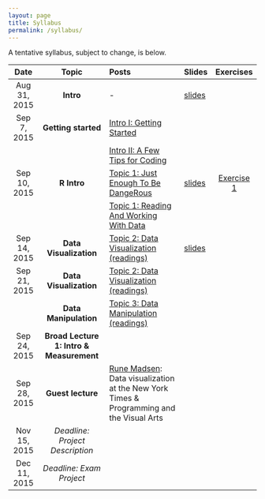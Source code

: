 ```yaml
---
layout: page
title: Syllabus
permalink: /syllabus/
---
```


A tentative syllabus, subject to change, is below.


|Date|Topic|Posts|Slides|Exercises|
|:----:|:-----:|:-----|:-----|:-----:|
|Aug 31, 2015| **Intro** | - | [slides](http://sebastianbarfort.github.io/sds/slides/SDS_lecture1.pdf) |
|Sep 7, 2015| **Getting started** | [Intro I: Getting Started](http://sebastianbarfort.github.io/sds/posts/2015/08/31/getting-started.html) |
|| | [Intro II: A Few Tips for Coding](http://sebastianbarfort.github.io/sds/posts/2015/08/31/intro-to-programming.html) |
|Sep 10, 2015| **R Intro** | [Topic 1: Just Enough To Be DangeRous](http://sebastianbarfort.github.io/sds/posts/2015/09/07/intro-to-R-I.html) | [slides](http://sebastianbarfort.github.io/sds/slides/lecture2.html) | [Exercise 1](http://sebastianbarfort.github.io/sds/posts/2015/09/11/exercise-1.html)
|| | [Topic 1: Reading And Working With Data](http://sebastianbarfort.github.io/sds/posts/2015/09/10/intro-to-R-II.html) |
|Sep 14, 2015| **Data Visualization** | [Topic 2: Data Visualization (readings)](http://sebastianbarfort.github.io/sds/posts/2015/09/14/data-visualization.html) | [slides](http://sebastianbarfort.github.io/sds/slides/lecture3.html)
|Sep 21, 2015| **Data Visualization** | [Topic 2: Data Visualization (readings)](http://sebastianbarfort.github.io/sds/posts/2015/09/14/data-visualization.html) |
|| **Data Manipulation**  | [Topic 3: Data Manipulation (readings)](http://sebastianbarfort.github.io/sds/homework/2015/09/21/data-manipulation-I.html) |
|Sep 24, 2015| **Broad Lecture 1: Intro & Measurement** | |
|Sep 28, 2015| **Guest lecture** | [Rune Madsen](http://www.runemadsen.com/): Data visualization at the New York Times & Programming and the Visual Arts|
|Nov 15, 2015| *Deadline: Project Description* | |
|Dec 11, 2015| *Deadline: Exam Project* | |
